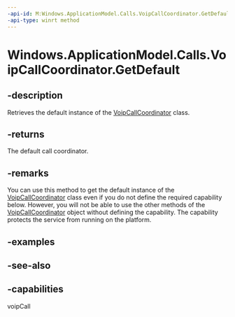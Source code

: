 ```yaml
---
-api-id: M:Windows.ApplicationModel.Calls.VoipCallCoordinator.GetDefault
-api-type: winrt method
---
```


<!-- Method syntax
public Windows.ApplicationModel.Calls.VoipCallCoordinator GetDefault()
-->

# Windows.ApplicationModel.Calls.VoipCallCoordinator.GetDefault

## -description
Retrieves the default instance of the [VoipCallCoordinator](voipcallcoordinator.md) class.

## -returns
The default call coordinator.

## -remarks
You can use this method to get the default instance of the [VoipCallCoordinator](voipcallcoordinator.md) class even if you do not define the required capability below. However, you will not be able to use the other methods of the [VoipCallCoordinator](voipcallcoordinator.md) object without defining the capability. The capability protects the service from running on the platform.

## -examples

## -see-also


## -capabilities
voipCall